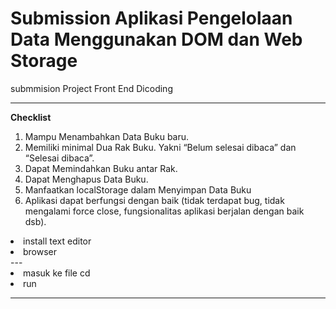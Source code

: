 #  Submission Aplikasi Pengelolaan Data Menggunakan DOM dan Web Storage
 submmision Project Front End Dicoding
 
 -------
 **Checklist**
1. Mampu Menambahkan Data Buku baru.
2. Memiliki minimal Dua Rak Buku. Yakni “Belum selesai dibaca” dan “Selesai dibaca”.
3. Dapat Memindahkan Buku antar Rak.
4. Dapat Menghapus Data Buku.
5. Manfaatkan localStorage dalam Menyimpan Data Buku
6. Aplikasi dapat berfungsi dengan baik (tidak terdapat bug, tidak mengalami force close, fungsionalitas aplikasi berjalan dengan baik dsb).
 
<li> install text editor</li>
 <li>browser </li>
 ---
 <li>masuk ke file cd</li>
 <li>run</li>
 
 ------------

